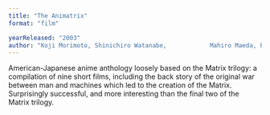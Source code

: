 ```yaml
---
title: "The Animatrix"
format: "film"

yearReleased: "2003"
author: "Koji Morimoto, Shinichiro Watanabe, 			Mahiro Maeda, Peter Chung, Andy Jones, Yoshiaki Kawajiri, and 			Takeshi Koike"
---
```

American-Japanese anime anthology loosely based on the  Matrix trilogy: a compilation of nine short films, including the back story  of the original war between man and machines which led to the creation of the  Matrix. Surprisingly successful, and more interesting than the final two of the Matrix trilogy.
 